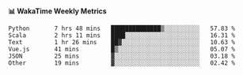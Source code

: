 **:bar_chart: WakaTime Weekly Metrics**

<!--START_SECTION:waka-->

```text
Python       7 hrs 48 mins   ██████████████▒░░░░░░░░░░   57.83 %
Scala        2 hrs 11 mins   ████░░░░░░░░░░░░░░░░░░░░░   16.31 %
Text         1 hr 26 mins    ██▓░░░░░░░░░░░░░░░░░░░░░░   10.63 %
Vue.js       41 mins         █▒░░░░░░░░░░░░░░░░░░░░░░░   05.07 %
JSON         25 mins         ▓░░░░░░░░░░░░░░░░░░░░░░░░   03.18 %
Other        19 mins         ▓░░░░░░░░░░░░░░░░░░░░░░░░   02.42 %
```

<!--END_SECTION:waka-->
